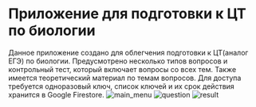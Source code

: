 # Приложение для подготовки к ЦТ по биологии
Данное приложение создано для облегчения подготовки к ЦТ(аналог ЕГЭ) по биологии. Предусмотрено несколько типов вопросов и контрольный тест, который включает вопросы со всех тем. Также имеется теоретический материал по темам вопросов.
Для доступа требуется одноразовый ключ, список ключей и их срок действия хранится в Google Firestore.
![main_menu](https://user-images.githubusercontent.com/48093833/213590210-271db00a-09e9-4935-b68b-b125555cb19f.jpeg)
![question](https://user-images.githubusercontent.com/48093833/213590201-597b9cd6-2a1e-4cd6-a8e0-26dfa256226a.jpeg)
![result](https://user-images.githubusercontent.com/48093833/213590208-793b7cb5-c3d3-4759-9525-a078bb802aee.jpeg)
